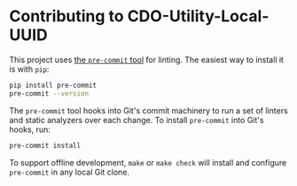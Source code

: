 # Contributing to CDO-Utility-Local-UUID

This project uses [the `pre-commit` tool](https://pre-commit.com/) for linting.  The easiest way to install it is with `pip`:
```bash
pip install pre-commit
pre-commit --version
```

The `pre-commit` tool hooks into Git's commit machinery to run a set of linters and static analyzers over each change. To install `pre-commit` into Git's hooks, run:
```bash
pre-commit install
```

To support offline development, `make` or `make check` will install and configure `pre-commit` in any local Git clone.

